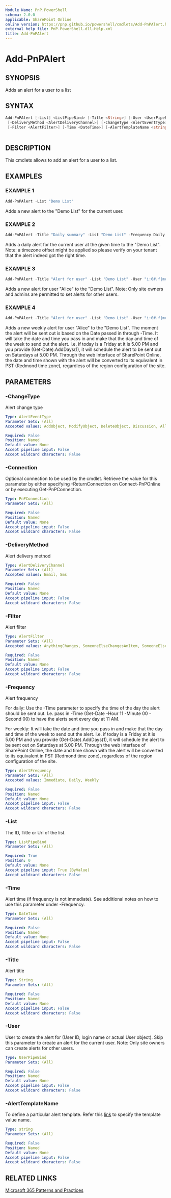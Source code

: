 ```yaml
---
Module Name: PnP.PowerShell
schema: 2.0.0
applicable: SharePoint Online
online version: https://pnp.github.io/powershell/cmdlets/Add-PnPAlert.html
external help file: PnP.PowerShell.dll-Help.xml
title: Add-PnPAlert
---
```

  
# Add-PnPAlert

## SYNOPSIS
Adds an alert for a user to a list

## SYNTAX

```powershell
Add-PnPAlert [-List] <ListPipeBind> [-Title <String>] [-User <UserPipeBind>]
 [-DeliveryMethod <AlertDeliveryChannel>] [-ChangeType <AlertEventType>] [-Frequency <AlertFrequency>]
 [-Filter <AlertFilter>] [-Time <DateTime>] [-AlertTemplateName <string>] [-Connection <PnPConnection>]
 
```

## DESCRIPTION
This cmdlets allows to add an alert for a user to a list.

## EXAMPLES

### EXAMPLE 1
```powershell
Add-PnPAlert -List "Demo List"
```

Adds a new alert to the "Demo List" for the current user.

### EXAMPLE 2
```powershell
Add-PnPAlert -Title "Daily summary" -List "Demo List" -Frequency Daily -ChangeType All -Time (Get-Date -Hour 11 -Minute 00 -Second 00)
```

Adds a daily alert for the current user at the given time to the "Demo List". Note: a timezone offset might be applied so please verify on your tenant that the alert indeed got the right time.

### EXAMPLE 3
```powershell
Add-PnPAlert -Title "Alert for user" -List "Demo List" -User "i:0#.f|membership|Alice@contoso.onmicrosoft.com"
```

Adds a new alert for user "Alice" to the "Demo List". Note: Only site owners and admins are permitted to set alerts for other users.

### EXAMPLE 4
```powershell
Add-PnPAlert -Title "Alert for user" -List "Demo List" -User "i:0#.f|membership|Alice@contoso.onmicrosoft.com" -Frequency Daily -Time ((Get-Date).AddDays(1))
```

Adds a new weekly alert for user "Alice" to the "Demo List". The moment the alert will be sent out is based on the Date passed in through -Time. It will take the date and time you pass in and make that the day and time of the week to send out the alert. I.e. if today is a Friday at it is 5.00 PM and you provide (Get-Date).AddDays(1), it will schedule the alert to be sent out on Saturdays at 5.00 PM. Through the web interface of SharePoint Online, the date and time shown with the alert will be converted to its equivalent in PST (Redmond time zone), regardless of the region configuration of the site.

## PARAMETERS

### -ChangeType
Alert change type

```yaml
Type: AlertEventType
Parameter Sets: (All)
Accepted values: AddObject, ModifyObject, DeleteObject, Discussion, All

Required: False
Position: Named
Default value: None
Accept pipeline input: False
Accept wildcard characters: False
```

### -Connection
Optional connection to be used by the cmdlet. Retrieve the value for this parameter by either specifying -ReturnConnection on Connect-PnPOnline or by executing Get-PnPConnection.

```yaml
Type: PnPConnection
Parameter Sets: (All)

Required: False
Position: Named
Default value: None
Accept pipeline input: False
Accept wildcard characters: False
```

### -DeliveryMethod
Alert delivery method

```yaml
Type: AlertDeliveryChannel
Parameter Sets: (All)
Accepted values: Email, Sms

Required: False
Position: Named
Default value: None
Accept pipeline input: False
Accept wildcard characters: False
```

### -Filter
Alert filter

```yaml
Type: AlertFilter
Parameter Sets: (All)
Accepted values: AnythingChanges, SomeoneElseChangesAnItem, SomeoneElseChangesItemCreatedByMe, SomeoneElseChangesItemLastModifiedByMe

Required: False
Position: Named
Default value: None
Accept pipeline input: False
Accept wildcard characters: False
```

### -Frequency
Alert frequency

For daily: Use the -Time parameter to specify the time of the day the alert should be sent out. I.e. pass in -Time (Get-Date -Hour 11 -Minute 00 -Second 00) to have the alerts sent every day at 11 AM.

For weekly: It will take the date and time you pass in and make that the day and time of the week to send out the alert. I.e. if today is a Friday at it is 5.00 PM and you provide (Get-Date).AddDays(1), it will schedule the alert to be sent out on Saturdays at 5.00 PM. Through the web interface of SharePoint Online, the date and time shown with the alert will be converted to its equivalent in PST (Redmond time zone), regardless of the region configuration of the site.

```yaml
Type: AlertFrequency
Parameter Sets: (All)
Accepted values: Immediate, Daily, Weekly

Required: False
Position: Named
Default value: None
Accept pipeline input: False
Accept wildcard characters: False
```

### -List
The ID, Title or Url of the list.

```yaml
Type: ListPipeBind
Parameter Sets: (All)

Required: True
Position: 0
Default value: None
Accept pipeline input: True (ByValue)
Accept wildcard characters: False
```

### -Time
Alert time (if frequency is not immediate). See additional notes on how to use this parameter under -Frequency.

```yaml
Type: DateTime
Parameter Sets: (All)

Required: False
Position: Named
Default value: None
Accept pipeline input: False
Accept wildcard characters: False
```

### -Title
Alert title

```yaml
Type: String
Parameter Sets: (All)

Required: False
Position: Named
Default value: None
Accept pipeline input: False
Accept wildcard characters: False
```

### -User
User to create the alert for (User ID, login name or actual User object). Skip this parameter to create an alert for the current user. Note: Only site owners can create alerts for other users.

```yaml
Type: UserPipeBind
Parameter Sets: (All)

Required: False
Position: Named
Default value: None
Accept pipeline input: False
Accept wildcard characters: False
```

### -AlertTemplateName
To define a particular alert template. Refer this [link](https://learn.microsoft.com/en-us/previous-versions/office/developer/sharepoint-2010/bb802738(v=office.14)) to specify the template value name.

```yaml
Type: string
Parameter Sets: (All)

Required: False
Position: Named
Default value: None
Accept pipeline input: False
Accept wildcard characters: False
```

## RELATED LINKS

[Microsoft 365 Patterns and Practices](https://aka.ms/m365pnp)
